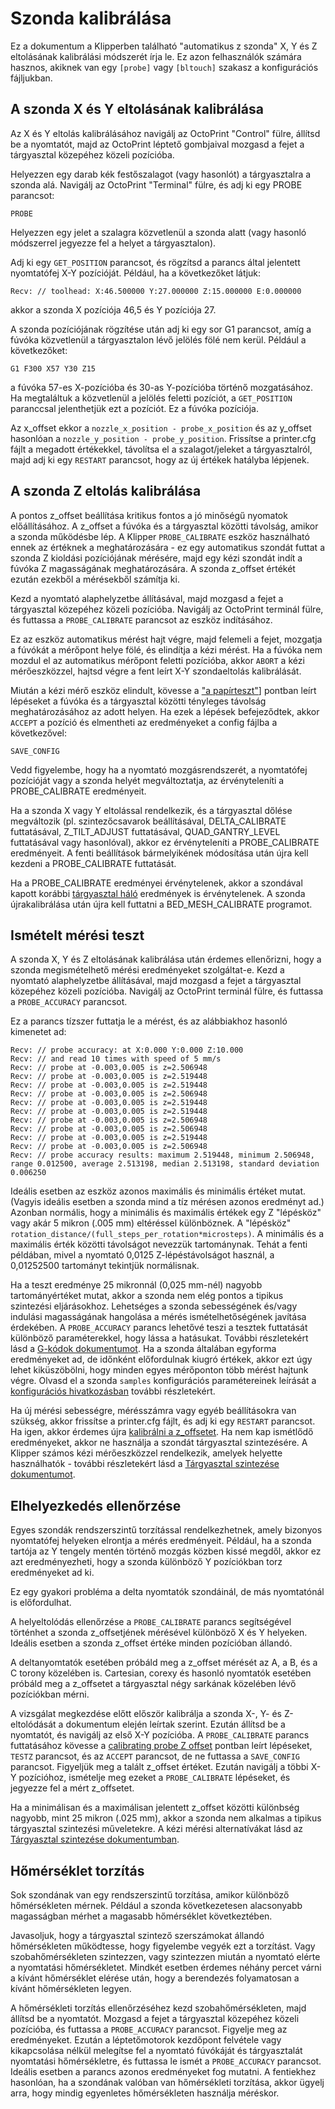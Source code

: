 # Szonda kalibrálása

Ez a dokumentum a Klipperben található "automatikus z szonda" X, Y és Z eltolásának kalibrálási módszerét írja le. Ez azon felhasználók számára hasznos, akiknek van egy `[probe]` vagy `[bltouch]` szakasz a konfigurációs fájljukban.

## A szonda X és Y eltolásának kalibrálása

Az X és Y eltolás kalibrálásához navigálj az OctoPrint "Control" fülre, állítsd be a nyomtatót, majd az OctoPrint léptető gombjaival mozgasd a fejet a tárgyasztal közepéhez közeli pozícióba.

Helyezzen egy darab kék festőszalagot (vagy hasonlót) a tárgyasztalra a szonda alá. Navigálj az OctoPrint "Terminal" fülre, és adj ki egy PROBE parancsot:

```
PROBE
```

Helyezzen egy jelet a szalagra közvetlenül a szonda alatt (vagy hasonló módszerrel jegyezze fel a helyet a tárgyasztalon).

Adj ki egy `GET_POSITION` parancsot, és rögzítsd a parancs által jelentett nyomtatófej X-Y pozícióját. Például, ha a következőket látjuk:

```
Recv: // toolhead: X:46.500000 Y:27.000000 Z:15.000000 E:0.000000
```

akkor a szonda X pozíciója 46,5 és Y pozíciója 27.

A szonda pozíciójának rögzítése után adj ki egy sor G1 parancsot, amíg a fúvóka közvetlenül a tárgyasztalon lévő jelölés fölé nem kerül. Például a következőket:

```
G1 F300 X57 Y30 Z15
```

a fúvóka 57-es X-pozícióba és 30-as Y-pozícióba történő mozgatásához. Ha megtaláltuk a közvetlenül a jelölés feletti pozíciót, a `GET_POSITION` paranccsal jelenthetjük ezt a pozíciót. Ez a fúvóka pozíciója.

Az x_offset ekkor a `nozzle_x_position - probe_x_position` és az y_offset hasonlóan a `nozzle_y_position - probe_y_position`. Frissítse a printer.cfg fájlt a megadott értékekkel, távolítsa el a szalagot/jeleket a tárgyasztalról, majd adj ki egy `RESTART` parancsot, hogy az új értékek hatályba lépjenek.

## A szonda Z eltolás kalibrálása

A pontos z_offset beállítása kritikus fontos a jó minőségű nyomatok előállításához. A z_offset a fúvóka és a tárgyasztal közötti távolság, amikor a szonda működésbe lép. A Klipper `PROBE_CALIBRATE` eszköz használható ennek az értéknek a meghatározására - ez egy automatikus szondát futtat a szonda Z kioldási pozíciójának mérésére, majd egy kézi szondát indít a fúvóka Z magasságának meghatározására. A szonda z_offset értékét ezután ezekből a mérésekből számítja ki.

Kezd a nyomtató alaphelyzetbe állításával, majd mozgasd a fejet a tárgyasztal közepéhez közeli pozícióba. Navigálj az OctoPrint terminál fülre, és futtassa a `PROBE_CALIBRATE` parancsot az eszköz indításához.

Ez az eszköz automatikus mérést hajt végre, majd felemeli a fejet, mozgatja a fúvókát a mérőpont helye fölé, és elindítja a kézi mérést. Ha a fúvóka nem mozdul el az automatikus mérőpont feletti pozícióba, akkor `ABORT` a kézi mérőeszközzel, hajtsd végre a fent leírt X-Y szondaeltolás kalibrálását.

Miután a kézi mérő eszköz elindult, kövesse a ["a papírteszt"](Bed_Level.md#the-paper-test)] pontban leírt lépéseket a fúvóka és a tárgyasztal közötti tényleges távolság meghatározásához az adott helyen. Ha ezek a lépések befejeződtek, akkor `ACCEPT` a pozíció és elmentheti az eredményeket a config fájlba a következővel:

```
SAVE_CONFIG
```

Vedd figyelembe, hogy ha a nyomtató mozgásrendszerét, a nyomtatófej pozícióját vagy a szonda helyét megváltoztatja, az érvényteleníti a PROBE_CALIBRATE eredményeit.

Ha a szonda X vagy Y eltolással rendelkezik, és a tárgyasztal dőlése megváltozik (pl. szintezőcsavarok beállításával, DELTA_CALIBRATE futtatásával, Z_TILT_ADJUST futtatásával, QUAD_GANTRY_LEVEL futtatásával vagy hasonlóval), akkor ez érvényteleníti a PROBE_CALIBRATE eredményeit. A fenti beállítások bármelyikének módosítása után újra kell kezdeni a PROBE_CALIBRATE futtatását.

Ha a PROBE_CALIBRATE eredményei érvénytelenek, akkor a szondával kapott korábbi [tárgyasztal háló](Bed_Mesh.md) eredmények is érvénytelenek. A szonda újrakalibrálása után újra kell futtatni a BED_MESH_CALIBRATE programot.

## Ismételt mérési teszt

A szonda X, Y és Z eltolásának kalibrálása után érdemes ellenőrizni, hogy a szonda megismételhető mérési eredményeket szolgáltat-e. Kezd a nyomtató alaphelyzetbe állításával, majd mozgasd a fejet a tárgyasztal közepéhez közeli pozícióba. Navigálj az OctoPrint terminál fülre, és futtassa a `PROBE_ACCURACY` parancsot.

Ez a parancs tízszer futtatja le a mérést, és az alábbiakhoz hasonló kimenetet ad:

```
Recv: // probe accuracy: at X:0.000 Y:0.000 Z:10.000
Recv: // and read 10 times with speed of 5 mm/s
Recv: // probe at -0.003,0.005 is z=2.506948
Recv: // probe at -0.003,0.005 is z=2.519448
Recv: // probe at -0.003,0.005 is z=2.519448
Recv: // probe at -0.003,0.005 is z=2.506948
Recv: // probe at -0.003,0.005 is z=2.519448
Recv: // probe at -0.003,0.005 is z=2.519448
Recv: // probe at -0.003,0.005 is z=2.506948
Recv: // probe at -0.003,0.005 is z=2.506948
Recv: // probe at -0.003,0.005 is z=2.519448
Recv: // probe at -0.003,0.005 is z=2.506948
Recv: // probe accuracy results: maximum 2.519448, minimum 2.506948, range 0.012500, average 2.513198, median 2.513198, standard deviation 0.006250
```

Ideális esetben az eszköz azonos maximális és minimális értéket mutat. (Vagyis ideális esetben a szonda mind a tíz mérésen azonos eredményt ad.) Azonban normális, hogy a minimális és maximális értékek egy Z "lépésköz" vagy akár 5 mikron (.005 mm) eltéréssel különböznek. A "lépésköz" `rotation_distance/(full_steps_per_rotation*microsteps)`. A minimális és a maximális érték közötti távolságot nevezzük tartománynak. Tehát a fenti példában, mivel a nyomtató 0,0125 Z-lépéstávolságot használ, a 0,01252500 tartományt tekintjük normálisnak.

Ha a teszt eredménye 25 mikronnál (0,025 mm-nél) nagyobb tartományértéket mutat, akkor a szonda nem elég pontos a tipikus szintezési eljárásokhoz. Lehetséges a szonda sebességének és/vagy indulási magasságának hangolása a mérés ismételhetőségének javítása érdekében. A `PROBE_ACCURACY` parancs lehetővé teszi a tesztek futtatását különböző paraméterekkel, hogy lássa a hatásukat. További részletekért lásd a [G-kódok dokumentumot](G-Codes.md#probe_accuracy). Ha a szonda általában egyforma eredményeket ad, de időnként előfordulnak kiugró értékek, akkor ezt úgy lehet kiküszöbölni, hogy minden egyes mérőponton több mérést hajtunk végre. Olvasd el a szonda `samples` konfigurációs paramétereinek leírását a [konfigurációs hivatkozásban](Config_Reference.md#probe) további részletekért.

Ha új mérési sebességre, mérésszámra vagy egyéb beállításokra van szükség, akkor frissítse a printer.cfg fájlt, és adj ki egy `RESTART` parancsot. Ha igen, akkor érdemes újra [kalibrálni a z_offsetet](#calibrating-probe-z-offset). Ha nem kap ismétlődő eredményeket, akkor ne használja a szondát tárgyasztal szintezésére. A Klipper számos kézi mérőeszközzel rendelkezik, amelyek helyette használhatók - további részletekért lásd a [Tárgyasztal szintezése dokumentumot](Bed_Level.md).

## Elhelyezkedés ellenőrzése

Egyes szondák rendszerszintű torzítással rendelkezhetnek, amely bizonyos nyomtatófej helyeken elrontja a mérés eredményeit. Például, ha a szonda tartója az Y tengely mentén történő mozgás közben kissé megdől, akkor ez azt eredményezheti, hogy a szonda különböző Y pozíciókban torz eredményeket ad ki.

Ez egy gyakori probléma a delta nyomtatók szondáinál, de más nyomtatónál is előfordulhat.

A helyeltolódás ellenőrzése a `PROBE_CALIBRATE` parancs segítségével történhet a szonda z_offsetjének mérésével különböző X és Y helyeken. Ideális esetben a szonda z_offset értéke minden pozícióban állandó.

A deltanyomtatók esetében próbáld meg a z_offset mérését az A, a B, és a C torony közelében is. Cartesian, corexy és hasonló nyomtatók esetében próbáld meg a z_offsetet a tárgyasztal négy sarkának közelében lévő pozíciókban mérni.

A vizsgálat megkezdése előtt először kalibrálja a szonda X-, Y- és Z-eltolódását a dokumentum elején leírtak szerint. Ezután állítsd be a nyomtatót, és navigálj az első X-Y pozícióba. A `PROBE_CALIBRATE` parancs futtatásához kövesse a [calibrating probe Z offset](#calibrating-probe-z-offset) pontban leírt lépéseket, `TESTZ` parancsot, és az `ACCEPT` parancsot, de ne futtassa a `SAVE_CONFIG` parancsot. Figyeljük meg a talált z_offset értéket. Ezután navigálj a többi X-Y pozícióhoz, ismételje meg ezeket a `PROBE_CALIBRATE` lépéseket, és jegyezze fel a mért z_offsetet.

Ha a minimálisan és a maximálisan jelentett z_offset közötti különbség nagyobb, mint 25 mikron (.025 mm), akkor a szonda nem alkalmas a tipikus tárgyasztal szintezési műveletekre. A kézi mérési alternatívákat lásd az [Tárgyasztal szintezése dokumentumban](Bed_Level.md).

## Hőmérséklet torzítás

Sok szondának van egy rendszerszintű torzítása, amikor különböző hőmérsékleten mérnek. Például a szonda következetesen alacsonyabb magasságban mérhet a magasabb hőmérséklet következtében.

Javasoljuk, hogy a tárgyasztal szintező szerszámokat állandó hőmérsékleten működtesse, hogy figyelembe vegyék ezt a torzítást. Vagy szobahőmérsékleten szintezzen, vagy szintezzen miután a nyomtató elérte a nyomtatási hőmérsékletet. Mindkét esetben érdemes néhány percet várni a kívánt hőmérséklet elérése után, hogy a berendezés folyamatosan a kívánt hőmérsékleten legyen.

A hőmérsékleti torzítás ellenőrzéséhez kezd szobahőmérsékleten, majd állítsd be a nyomtatót. Mozgasd a fejet a tárgyasztal közepéhez közeli pozícióba, és futtassa a `PROBE_ACCURACY` parancsot. Figyelje meg az eredményeket. Ezután a léptetőmotorok kezdőpont felvétele vagy kikapcsolása nélkül melegítse fel a nyomtató fúvókáját és tárgyasztalát nyomtatási hőmérsékletre, és futtassa le ismét a `PROBE_ACCURACY` parancsot. Ideális esetben a parancs azonos eredményeket fog mutatni. A fentiekhez hasonlóan, ha a szondának valóban van hőmérsékleti torzítása, akkor ügyelj arra, hogy mindig egyenletes hőmérsékleten használja méréskor.
